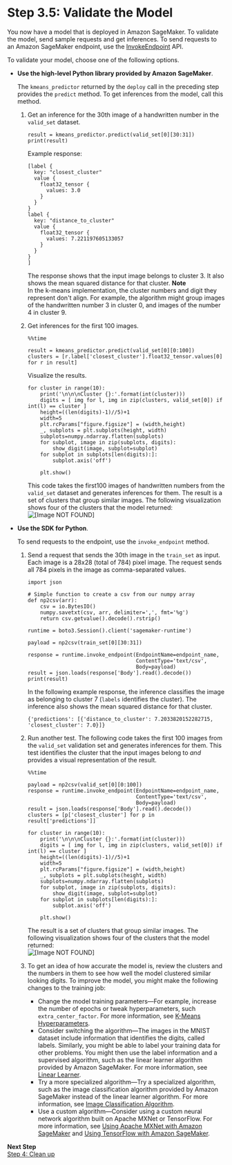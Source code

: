 # Step 3\.5: Validate the Model<a name="ex1-test-model"></a>

You now have a model that is deployed in Amazon SageMaker\. To validate the model, send sample requests and get inferences\. To send requests to an Amazon SageMaker endpoint, use the [InvokeEndpoint](API_runtime_InvokeEndpoint.md) API\. 

To validate your model, choose one of the following options\. 
+ **Use the high\-level Python library provided by Amazon SageMaker**\. 

  The `kmeans_predictor` returned by the `deploy` call in the preceding step provides the `predict` method\. To get inferences from the model, call this method\. 

  1. Get an inference for the 30th image of a handwritten number in the `valid_set` dataset\.

     ```
     result = kmeans_predictor.predict(valid_set[0][30:31])
     print(result)
     ```

     Example response: 

     ```
     [label {
       key: "closest_cluster"
       value {
         float32_tensor {
           values: 3.0
         }
       }
     }
     label {
       key: "distance_to_cluster"
       value {
         float32_tensor {
           values: 7.221197605133057
         }
       }
     }
     ]
     ```

     The response shows that the input image belongs to cluster 3\. It also shows the mean squared distance for that cluster\. 
**Note**  
In the k\-means implementation, the cluster numbers and digit they represent don't align\. For example, the algorithm might group images of the handwritten number 3 in cluster 0, and images of the number 4 in cluster 9\.

  1. Get inferences for the first 100 images\.

     ```
     %%time 
     
     result = kmeans_predictor.predict(valid_set[0][0:100])
     clusters = [r.label['closest_cluster'].float32_tensor.values[0] for r in result]
     ```

     Visualize the results\.

     ```
     for cluster in range(10):
         print('\n\n\nCluster {}:'.format(int(cluster)))
         digits = [ img for l, img in zip(clusters, valid_set[0]) if int(l) == cluster ]
         height=((len(digits)-1)//5)+1
         width=5
         plt.rcParams["figure.figsize"] = (width,height)
         _, subplots = plt.subplots(height, width)
         subplots=numpy.ndarray.flatten(subplots)
         for subplot, image in zip(subplots, digits):
             show_digit(image, subplot=subplot)
         for subplot in subplots[len(digits):]:
             subplot.axis('off')
     
         plt.show()
     ```

     This code takes the first100 images of handwritten numbers from the `valid_set` dataset and generates inferences for them\. The result is a set of clusters that group similar images\. The following visualization shows four of the clusters that the model returned:   
![\[Image NOT FOUND\]](http://docs.aws.amazon.com/sagemaker/latest/dg/images/ironman-validate-kmeans-model-10.png)
+ **Use the SDK for Python**\. 

  To send requests to the endpoint, use the `invoke_endpoint` method\. 

  1. Send a request that sends the 30th image in the `train_set` as input\. Each image is a 28x28 \(total of 784\) pixel image\. The request sends all 784 pixels in the image as comma\-separated values\. 

     ```
     import json
     
     # Simple function to create a csv from our numpy array
     def np2csv(arr):
         csv = io.BytesIO()
         numpy.savetxt(csv, arr, delimiter=',', fmt='%g')
         return csv.getvalue().decode().rstrip()
     
     runtime = boto3.Session().client('sagemaker-runtime')
     
     payload = np2csv(train_set[0][30:31])
     
     response = runtime.invoke_endpoint(EndpointName=endpoint_name, 
                                        ContentType='text/csv', 
                                        Body=payload)
     result = json.loads(response['Body'].read().decode())
     print(result)
     ```

     In the following example response, the inference classifies the image as belonging to cluster 7 \(`labels` identifies the cluster\)\. The inference also shows the mean squared distance for that cluster\.

     ```
     {'predictions': [{'distance_to_cluster': 7.2033820152282715, 'closest_cluster': 7.0}]}
     ```

  1. Run another test\. The following code takes the first 100 images from the `valid_set` validation set and generates inferences for them\. This test identifies the cluster that the input images belong to *and* provides a visual representation of the result\.

     ```
     %%time 
     
     payload = np2csv(valid_set[0][0:100])
     response = runtime.invoke_endpoint(EndpointName=endpoint_name, 
                                        ContentType='text/csv', 
                                        Body=payload)
     result = json.loads(response['Body'].read().decode())
     clusters = [p['closest_cluster'] for p in result['predictions']]
     
     for cluster in range(10):
         print('\n\n\nCluster {}:'.format(int(cluster)))
         digits = [ img for l, img in zip(clusters, valid_set[0]) if int(l) == cluster ]
         height=((len(digits)-1)//5)+1
         width=5
         plt.rcParams["figure.figsize"] = (width,height)
         _, subplots = plt.subplots(height, width)
         subplots=numpy.ndarray.flatten(subplots)
         for subplot, image in zip(subplots, digits):
             show_digit(image, subplot=subplot)
         for subplot in subplots[len(digits):]:
             subplot.axis('off')
     
         plt.show()
     ```

     The result is a set of clusters that group similar images\. The following visualization shows four of the clusters that the model returned:   
![\[Image NOT FOUND\]](http://docs.aws.amazon.com/sagemaker/latest/dg/images/ironman-validate-kmeans-model-10.png)

  1. To get an idea of how accurate the model is, review the clusters and the numbers in them to see how well the model clustered similar looking digits\. To improve the model, you might make the following changes to the training job:
     + Change the model training parameters—For example, increase the number of epochs or tweak hyperparameters, such `extra_center_factor`\. For more information, see [K\-Means Hyperparameters](k-means-api-config.md)\.
     + Consider switching the algorithm—The images in the MNIST dataset include information that identifies the digits, called labels\. Similarly, you might be able to label your training data for other problems\. You might then use the label information and a supervised algorithm, such as the linear learner algorithm provided by Amazon SageMaker\. For more information, see [Linear Learner](linear-learner.md)\.
     + Try a more specialized algorithm—Try a specialized algorithm, such as the image classification algorithm provided by Amazon SageMaker instead of the linear learner algorithm\. For more information, see [Image Classification Algorithm](image-classification.md)\. 
     + Use a custom algorithm—Consider using a custom neural network algorithm built on Apache MXNet or TensorFlow\. For more information, see [Using Apache MXNet with Amazon SageMaker](mxnet.md) and [Using TensorFlow with Amazon SageMaker](tf.md)\.

**Next Step**  
[Step 4: Clean up](ex1-cleanup.md)